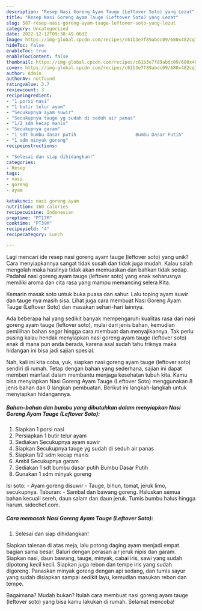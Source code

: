 ```yaml
---
description: "Resep Nasi Goreng Ayam Tauge (Leftover Soto) yang Lezat"
title: "Resep Nasi Goreng Ayam Tauge (Leftover Soto) yang Lezat"
slug: 587-resep-nasi-goreng-ayam-tauge-leftover-soto-yang-lezat
category: Uncategorized
date: 2022-12-12T09:38:49.063Z
image: https://img-global.cpcdn.com/recipes/c61b3e7f89abdc09/680x482cq70/nasi-goreng-ayam-tauge-leftover-soto-foto-resep-utama.jpg
hideToc: false
enableToc: true
enableTocContent: false
thumbnail: https://img-global.cpcdn.com/recipes/c61b3e7f89abdc09/680x482cq70/nasi-goreng-ayam-tauge-leftover-soto-foto-resep-utama.jpg
cover: https://img-global.cpcdn.com/recipes/c61b3e7f89abdc09/680x482cq70/nasi-goreng-ayam-tauge-leftover-soto-foto-resep-utama.jpg
author: Admin
authorAv: notfound
ratingvalue: 3.7
reviewcount: 3
recipeingredient:
- "1 porsi nasi"
- "1 butir telur ayam"
- "Secukupnya ayam suwir"
- "Secukupnya tauge yg sudah di seduh air panas"
- "1/2 sdm kecap manis"
- "Secukupnya garam"
- "1 sdt bumbu dasar putih                      Bumbu Dasar Putih"
- "1 sdm minyak goreng"
recipeinstructions:

- "Selesai dan siap dihidangkan!"
categories:
- Resep
tags:
- nasi
- goreng
- ayam

katakunci: nasi goreng ayam 
nutrition: 160 calories
recipecuisine: Indonesian
preptime: "PT17M"
cooktime: "PT39M"
recipeyield: "4"
recipecategory: Lunch

---
```





Lagi mencari ide resep nasi goreng ayam tauge (leftover soto) yang unik? Cara menyiapkannya sangat tidak susah dan tidak juga mudah. Kalau salah mengolah maka hasilnya tidak akan memuaskan dan bahkan tidak sedap. Padahal nasi goreng ayam tauge (leftover soto) yang enak seharusnya memiliki aroma dan cita rasa yang mampu memancing selera Kita.





Kemarin masak soto untuk buka puasa dan sahur. Lalu toping ayam suwir dan tauge nya masih sisa. Lihat juga cara membuat Nasi Goreng Ayam Tauge (Leftover Soto) dan masakan sehari-hari lainnya.

Ada beberapa hal yang sedikit banyak mempengaruhi kualitas rasa dari nasi goreng ayam tauge (leftover soto), mulai dari jenis bahan, kemudian pemilihan bahan segar hingga cara membuat dan menyajikannya. Tak perlu pusing kalau hendak menyiapkan nasi goreng ayam tauge (leftover soto) enak di mana pun anda berada, karena asal sudah tahu triknya maka hidangan ini bisa jadi sajian spesial.






Nah, kali ini kita coba, yuk, siapkan nasi goreng ayam tauge (leftover soto) sendiri di rumah. Tetap dengan bahan yang sederhana, sajian ini dapat memberi manfaat dalam membantu menjaga kesehatan tubuh kita. Kamu bisa menyiapkan Nasi Goreng Ayam Tauge (Leftover Soto) menggunakan 8 jenis bahan dan 0 langkah pembuatan. Berikut ini langkah-langkah untuk menyiapkan hidangannya.

<!--inarticleads1-->

##### Bahan-bahan dan bumbu yang dibutuhkan dalam menyiapkan Nasi Goreng Ayam Tauge (Leftover Soto):

1. Siapkan 1 porsi nasi
1. Persiapkan 1 butir telur ayam
1. Sediakan Secukupnya ayam suwir
1. Siapkan Secukupnya tauge yg sudah di seduh air panas
1. Siapkan 1/2 sdm kecap manis
1. Ambil Secukupnya garam
1. Sediakan 1 sdt bumbu dasar putih                      Bumbu Dasar Putih
1. Gunakan 1 sdm minyak goreng


Isi soto: - Ayam goreng disuwir - Tauge, bihun, tomat, jeruk limo, secukupnya. Taburan: - Sambal dan bawang goreng. Haluskan semua bahan kecuali sereh, daun salam dan daun jeruk. Tumis bumbu halus hingga harum. sidechef.com. 

<!--inarticleads2-->

##### Cara memasak Nasi Goreng Ayam Tauge (Leftover Soto):


1. Selesai dan siap dihidangkan!

Siapkan talenan di atas meja, lalu potong daging ayam menjadi empat bagian sama besar. Baluri dengan perasan air jeruk nipis dan garam. Siapkan nasi, daun bawang, tauge, minyak, cabai iris, sawi yang sudah dipotong kecil kecil. Siapkan juga rebon dan tempe iris yang sudah digoreng. Panaskan minyak goreng dengan api sedang, dan tumis sayur yang sudah disiapkan sampai sedikit layu, kemudian masukan rebon dan tempe. 

Bagaimana? Mudah bukan? Itulah cara membuat nasi goreng ayam tauge (leftover soto) yang bisa kamu lakukan di rumah. Selamat mencoba!
